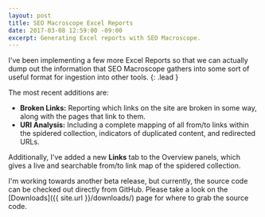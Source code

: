 ```yaml
---
layout: post
title: SEO Macroscope Excel Reports
date: 2017-03-08 12:59:00 -09:00
excerpt: Generating Excel reports with SEO Macroscope.
---
```


I've been implementing a few more Excel Reports so that we can actually dump out the information that SEO Macroscope gathers into some sort of useful format for ingestion into other tools.
{: .lead }

The most recent additions are:

* **Broken Links:** Reporting which links on the site are broken in some way, along with the pages that link to them.
* **URI Analysis:** Including a complete mapping of all from/to links within the spidered collection, indicators of duplicated content, and redirected URLs.

Additionally, I've added a new **Links** tab to the Overview panels, which gives a live and searchable from/to link map of the spidered collection.

I'm working towards another beta release, but currently, the source code can be checked out directly from GitHub. Please take a look on the [Downloads]({{ site.url }}/downloads/) page for where to grab the source code.
